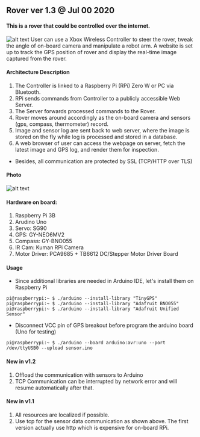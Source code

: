 ## Rover ver 1.3 @ Jul 00 2020
#### This is a rover that could be controlled over the internet.<br>
![alt text](https://raw.githubusercontent.com/xg590/rover/v1.1/github/architecture.png "architecture")
User can use a Xbox Wireless Controller to steer the rover, tweak the angle of on-board camera and manipulate a robot arm. A website is set up to track the GPS position of rover and display the real-time image captured from the rover. 
#### Architecture Description
1. The Controller is linked to a Raspberry Pi (RPi) Zero W or PC via Bluetooth.
2. RPi sends commands from Controller to a publicly accessible Web Server.
3. The Server forwards processed commands to the Rover.
4. Rover moves around accordingly as the on-board camera and sensors (gps, compass, thermometer) record.
5. Image and sensor log are sent back to web server, where the image is stored on the fly while log is processed and stored in a database.
6. A web browser of user can access the webpage on server, fetch the latest image and GPS log, and render them for inspection. 

* Besides, all communication are protected by SSL (TCP/HTTP over TLS)
#### Photo
![alt text](https://github.com/xg590/rover/blob/v1.2/github/photo.jpg "real rover")
#### Hardware on board:
  1. Raspberry Pi 3B
  2. Arudino Uno
  3. Servo: SG90
  4. GPS: GY-NEO6MV2
  5. Compass: GY-BNO055
  6. IR Cam: Kuman RPi Camera
  7. Motor Driver: PCA9685 + TB6612 DC/Stepper Motor Driver Board 
#### Usage
* Since additional libraries are needed in Arduino IDE, let's install them on Raspberry Pi
```
pi@raspberrypi:~ $ ./arduino --install-library "TinyGPS" 
pi@raspberrypi:~ $ ./arduino --install-library "Adafruit BNO055" 
pi@raspberrypi:~ $ ./arduino --install-library "Adafruit Unified Sensor"
```
* Disconnect VCC pin of GPS breakout before program the arduino board (Uno for testing)
```
pi@raspberrypi:~ $ ./arduino --board arduino:avr:uno --port /dev/ttyUSB0 --upload sensor.ino 
```
#### New in v1.2
1. Offload the communication with sensors to Arduino
2. TCP Communication can be interrupted by network error and will resume automatically after that.
 
#### New in v1.1
1. All resources are localized if possible.
2. Use tcp for the sensor data communication as shown above. The first version actually use http which is expensive for on-board RPi.

